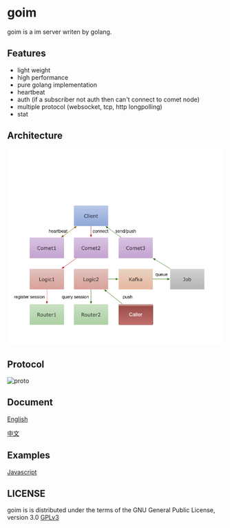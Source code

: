 goim
==============
goim is a im server writen by golang.

## Features
 * light weight
 * high performance
 * pure golang implementation
 * heartbeat
 * auth (if a subscriber not auth then can't connect to comet node)
 * multiple protocol (websocket, tcp, http longpolling)
 * stat

## Architecture
![arch](https://github.com/Terry-Mao/goim/blob/master/doc/arch.png)

## Protocol
![proto](https://github.com/Terry-Mao/goim/blob/master/doc/protocol.png)

## Document
[English](./README_en.md)

[中文](https://github.com/Terry-Mao/goim/blob/master/README_cn.md)

## Examples
[Javascript](https://github.com/Terry-Mao/goim/tree/master/examples/javascript)

## LICENSE
goim is is distributed under the terms of the GNU General Public License, version 3.0 [GPLv3](http://www.gnu.org/licenses/gpl.txt)
